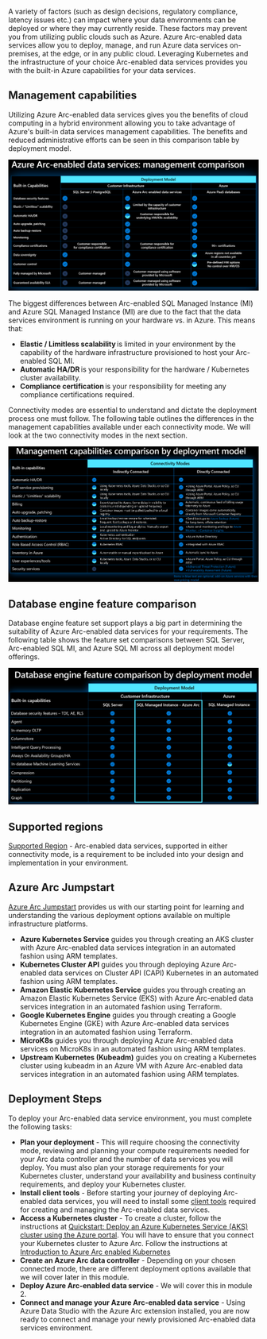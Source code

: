 A variety of factors (such as design decisions, regulatory compliance, latency issues etc.) can impact where your data environments can be deployed or where they may currently reside. These factors may prevent you from utilizing public clouds such as Azure. Azure Arc-enabled data services allow you to deploy, manage, and run Azure data services on-premises, at the edge, or in any public cloud. Leveraging Kubernetes and the infrastructure of your choice Arc-enabled data services provides you with the built-in Azure capabilities for your data services.

## Management capabilities

Utilizing Azure Arc-enabled data services gives you the benefits of cloud computing in a hybrid environment allowing you to take advantage of Azure's built-in data services management capabilities. The benefits and reduced administrative efforts can be seen in this comparison table by deployment model.

![Image of Management capabilities comparison by deployment model](../media/Arc-enabled-dataservices-module-1-management-capabilities-by-deployment-model.png)

The biggest differences between Arc-enabled SQL Managed Instance (MI) and Azure SQL Managed Instance (MI) are due to the fact that the data services environment is running on your hardware vs. in Azure. This means that:  

- **Elastic / Limitless scalability** is limited in your environment by the capability of the hardware infrastructure provisioned to host your Arc-enabled SQL MI. 
- **Automatic HA/DR** is your responsibility for the hardware / Kubernetes cluster availability. 
- **Compliance certification** is your responsibility for meeting any compliance certifications required.

Connectivity modes are essential to understand and dictate the deployment process one must follow. The following table outlines the differences in the management capabilities available under each connectivity mode. We will look at the two connectivity modes in the next section.

![Image of Management capabilities comparison by connectivity mode](../media/Arc-enabled-dataservices-module-1-management-capabilities-by-connectivity-mode.png)

## Database engine feature comparison

Database engine feature set support plays a big part in determining the suitability of Azure Arc-enabled data services for your requirements. The following table shows the feature set comparisons between SQL Server, Arc-enabled SQL MI, and Azure SQL MI across all deployment model offerings.

![Image of Database Engine feature comparison by deployment model](../media/Arc-enabled-dataservices-module-1-dbengine-featureset-comparison-by-deployment-model.png)

## Supported regions

[Supported Region](https://azure.microsoft.com/global-infrastructure/services/?products=azure-arc) - Arc-enabled data services, supported in either connectivity mode, is a requirement to be included into your design and implementation in your environment.  

## Azure Arc Jumpstart

[Azure Arc Jumpstart](https://azurearcjumpstart.io/azure_arc_jumpstart/azure_arc_data/) provides us with our starting point for learning and understanding the various deployment options available on multiple infrastructure platforms.

- **Azure Kubernetes Service** guides you through creating an AKS cluster with Azure Arc-enabled data services integration in an automated fashion using ARM templates.
- **Kubernetes Cluster API** guides you through deploying Azure Arc-enabled data services on Cluster API (CAPI) Kubernetes in an automated fashion using ARM templates.
- **Amazon Elastic Kubernetes Service** guides you through creating an Amazon Elastic Kubernetes Service (EKS) with Azure Arc-enabled data services integration in an automated fashion using Terraform.
- **Google Kubernetes Engine** guides you through creating a Google Kubernetes Engine (GKE) with Azure Arc-enabled data services integration in an automated fashion using Terraform.
- **MicroK8s** guides you through deploying Azure Arc-enabled data services on MicroK8s in an automated fashion using ARM templates.
- **Upstream Kubernetes (Kubeadm)** guides you on creating a Kubernetes cluster using kubeadm in an Azure VM with Azure Arc-enabled data services integration in an automated fashion using ARM templates.

## Deployment Steps

To deploy your Arc-enabled data service environment, you must complete the following tasks:

- **Plan your deployment** - This will require choosing the connectivity mode, reviewing and planning your compute requirements needed for your Arc data controller and the number of data services you will deploy. You must also plan your storage requirements for your Kubernetes cluster, understand your availability and business continuity requirements, and deploy your Kubernetes cluster.
- **Install client tools** - Before starting your journey of deploying Arc-enabled data services, you will need to install some [client tools](/azure/azure-arc/data/install-client-tools) required for creating and managing the Arc-enabled data services.
- **Access a Kubernetes cluster** - To create a cluster, follow the instructions at [Quickstart: Deploy an Azure Kubernetes Service (AKS) cluster using the Azure portal](/azure/aks/learn/quick-kubernetes-deploy-portal). You will have to ensure that you connect your Kubernetes cluster to Azure Arc. Follow the instructions at [Introduction to Azure Arc enabled Kubernetes](/learn/modules/intro-to-arc-enabled-kubernetes/)
- **Create an Azure Arc data controller** - Depending on your chosen connected mode, there are different deployment options available that we will cover later in this module.
- **Deploy Azure Arc-enabled data service** - We will cover this in module 2.
- **Connect and manage your Azure Arc-enabled data service** - Using Azure Data Studio with the Azure Arc extension installed, you are now ready to connect and manage your newly provisioned Arc-enabled data services environment.

